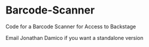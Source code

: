 # Barcode-Scanner
Code for a Barcode Scanner for Access to Backstage

Email Jonathan Damico if you want a standalone version
